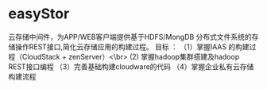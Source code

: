 easyStor
========

云存储中间件，为APP/WEB客户端提供基于HDFS/MongDB 分布式文件系统的存储操作REST接口,简化云存储应用的构建过程。
目标 ：
      （1）掌握IAAS 的构建过程（CloudStack + zenServer）<\br>
       (2) 掌握hadoop集群搭建及hadoop REST接口编程
      （3）完善基础构建cloudware的代码
      （4）掌握企业私有云存储构建流程
      
